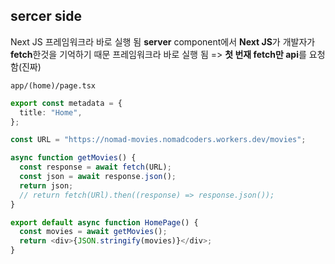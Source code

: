 ## sercer side

Next JS 프레임워크라 바로 실행 됨
**server** component에서 **Next JS**가 개발자가 **fetch**한것을 기억하기 때문 프레임워크라 바로 실행 됨
=> **첫 번재 fetch만 api**를 요청함(진짜)

`app/(home)/page.tsx`

```ts
export const metadata = {
  title: "Home",
};

const URL = "https://nomad-movies.nomadcoders.workers.dev/movies";

async function getMovies() {
  const response = await fetch(URL);
  const json = await response.json();
  return json;
  // return fetch(URl).then((response) => response.json());
}

export default async function HomePage() {
  const movies = await getMovies();
  return <div>{JSON.stringify(movies)}</div>;
}
```
